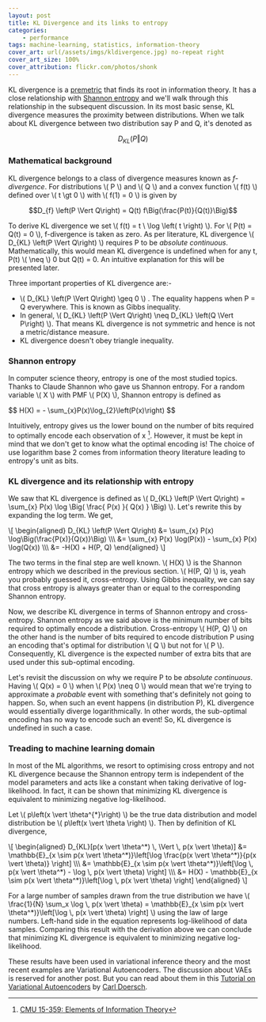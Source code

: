 ```yaml
---
layout: post
title: KL Divergence and its links to entropy
categories: 
    - performance
tags: machine-learning, statistics, information-theory
cover_art: url(/assets/imgs/kldivergence.jpg) no-repeat right
cover_art_size: 100%
cover_attribution: flickr.com/photos/shonk
---
```


KL divergence is a [premetric](https://en.wikipedia.org/wiki/Metric_(mathematics)#Premetrics) that finds its root in information theory. It has a close relationship with [Shannon entropy](https://en.wiktionary.org/wiki/Shannon_entropy) and we'll walk through this relationship in the subsequent discussion. In its most basic sense, KL divergence measures the proximity between distributions. When we talk about KL divergence between two distribution say P and Q, it's denoted as

$$D_{KL} \left(P  \Vert  Q\right)$$

### Mathematical background

<p>
KL divergence belongs to a class of divergence measures known as <i>f-divergence</i>. For distributions \( P \) and \( Q \) and a convex function \( f(t) \) defined over \( t \gt 0 \) with \( f(1) = 0 \) is given by
</p>

$$D_{f} \left(P  \Vert Q\right) = Q(t) f\Big(\frac{P(t)}{Q(t)}\Big)$$

<p>
To derive KL divergence we set \( f(t) = t \ \log \left( t \right) \). For \( P(t) = Q(t) = 0 \), f-divergence is taken as zero. As per literature, KL divergence \( D_{KL} \left(P  \Vert  Q\right) \) requires P to be <i>absolute continuous</i>. Mathematically, this would mean KL divergence is undefined when for any t, P(t) \( \neq \) 0 but Q(t) = 0. An intuitive explanation for this will be presented later.
</p>

<p>
Three important properties of KL divergence are:-
<ul>
	<li> \( D_{KL} \left(P  \Vert  Q\right) \geq 0 \) . The equality happens when P = Q everywhere. This is known as Gibbs inequality. </li>
	<li> In general, \( D_{KL} \left(P  \Vert  Q\right) \neq D_{KL} \left(Q  \Vert  P\right) \). That means KL divergence is not symmetric and hence is not a metric/distance measure. </li>
	<li> KL divergence doesn't obey triangle inequality. </li>
</ul>
</p>

### Shannon entropy 

<p>
In computer science theory, entropy is one of the most studied topics. Thanks to Claude Shannon who gave us Shannon entropy. For a random variable \( X \) with PMF \( P(X) \), Shannon entropy is defined as
</p>

<p>
$$
H(X) = - \sum_{x}P(x)\log_{2}\left(P(x)\right)
$$
</p>

Intuitively, entropy gives us the lower bound on the number of bits required to optimally encode each observation of x [^1]. However, it must be kept in mind that we don't get to know what the optimal encoding is! The choice of use logarithm base 2 comes from information theory literature leading to entropy's unit as bits.

### KL divergence and its relationship with entropy

<p>
We saw that KL divergence is defined as \( D_{KL} \left(P  \Vert  Q\right) = \sum_{x} P(x) \log \Big( \frac{ P(x) }{ Q(x) } \Big) \). Let's rewrite this by expanding the log term. We get,
</p>

<p>
\[
\begin{aligned}
D_{KL} \left(P  \Vert Q\right) &= \sum_{x} P(x) \log\Big(\frac{P(x)}{Q(x)}\Big) \\\
&= \sum_{x} P(x) \log(P(x)) - \sum_{x} P(x) \log(Q(x)) \\\
&= -H(X) + H(P, Q)
\end{aligned}
\]
</p>

<p>
The two terms in the final step are well known. \( H(X) \) is the Shannon entropy which we described in the previous section. \( H(P, Q) \) is, yeah you probably guessed it, cross-entropy. Using Gibbs inequality, we can say that cross entropy is always greater than or equal to the corresponding Shannon entropy. 
</p>

<p>
Now, we describe KL divergence in terms of Shannon entropy and cross-entropy. Shannon entropy as we said above is the minimum number of bits required to optimally encode a distribution. Cross-entropy \( H(P, Q) \) on the other hand is the number of bits required to encode distribution P using an encoding that's optimal for distribution \( Q \) but not for \( P \). Consequently, KL divergence is the expected number of extra bits that are used under this sub-optimal encoding. 
</p>

<p>
Let's revisit the discussion on why we require P to be <i>absolute continuous</i>. Having \( Q(x) = 0 \) when \( P(x) \neq 0 \) would mean that we're trying to approximate a <i>probable</i> event with something that's definitely not going to happen. So, when such an event happens (in distribution P), KL divergence would essentially diverge logarithmically. In other words, the sub-optimal encoding has no way to encode such an event! So, KL divergence is undefined in such a case.
</p>

### Treading to machine learning domain

In most of the ML algorithms, we resort to optimising cross entropy and not KL divergence because the Shannon entropy term is independent of the model parameters and acts like a constant when taking derivative of log-likelihood. In fact, it can be shown that minimizing KL divergence is equivalent to minimizing negative log-likelihood.

<p>
Let \( p\left(x \vert \theta^{*}\right) \) be the true data distribution and model distribution be  \( p\left(x \vert \theta \right) \). Then by definition of KL divergence,
</p>

<p>
\[
\begin{aligned}
D_{KL}[p(x \vert \theta^*) \, \Vert \, p(x \vert \theta)] &= \mathbb{E}_{x \sim p(x \vert \theta^*)}\left[\log \frac{p(x \vert \theta^*)}{p(x \vert \theta)} \right] \\\
&= \mathbb{E}_{x \sim p(x \vert \theta^*)}\left[\log \, p(x \vert \theta^*) - \log \, p(x \vert \theta) \right] \\\
&= H(X) - \mathbb{E}_{x \sim p(x \vert \theta^*)}\left[\log \, p(x \vert \theta) \right]
\end{aligned}
\]
</p>

<p>
For a large number of samples drawn from the true distribution we have \( \frac{1}{N} \sum_x \log \, p(x \vert \theta) = \mathbb{E}_{x \sim p(x \vert \theta^*)}\left[\log \, p(x \vert \theta) \right] \) using the law of large numbers. Left-hand side in the equation represents log-likelihood of data samples. Comparing this result with the derivation above we can conclude that minimizing KL divergence is equivalent to minimizing negative log-likelihood.
</p>

These results have been used in variational inference theory and the most recent examples are Variational Autoencoders. The discussion about VAEs is reserved for another post. But you can read about them in this [Tutorial on Variational Autoencoders](https://arxiv.org/pdf/1606.05908.pdf) by [Carl Doersch](http://www.carldoersch.com/).

[^1]: [CMU 15-359: Elements of Information Theory](http://www.cs.cmu.edu/~venkatg/teaching/ITCS-spr2013/notes/15359-2009-lecture25.pdf)